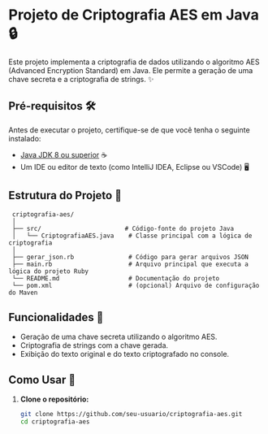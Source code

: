 # Projeto de Criptografia AES em Java 🔒

Este projeto implementa a criptografia de dados utilizando o algoritmo AES (Advanced Encryption Standard) em Java. Ele permite a geração de uma chave secreta e a criptografia de strings. ✨

## Pré-requisitos 🛠️

Antes de executar o projeto, certifique-se de que você tenha o seguinte instalado:

- [Java JDK 8 ou superior](https://www.oracle.com/java/technologies/javase-jdk8-downloads.html) ☕
- Um IDE ou editor de texto (como IntelliJ IDEA, Eclipse ou VSCode) 🖥️

## Estrutura do Projeto 📂

     criptografia-aes/
     │
     ├── src/                       # Código-fonte do projeto Java
     │   └── CriptografiaAES.java    # Classe principal com a lógica de criptografia
     │
     ├── gerar_json.rb               # Código para gerar arquivos JSON
     ├── main.rb                     # Arquivo principal que executa a lógica do projeto Ruby
     └── README.md                   # Documentação do projeto
     └── pom.xml                     # (opcional) Arquivo de configuração do Maven



## Funcionalidades 🚀

- Geração de uma chave secreta utilizando o algoritmo AES.
- Criptografia de strings com a chave gerada.
- Exibição do texto original e do texto criptografado no console.

## Como Usar 📝

1. **Clone o repositório:**

   ```bash
   git clone https://github.com/seu-usuario/criptografia-aes.git
   cd criptografia-aes
